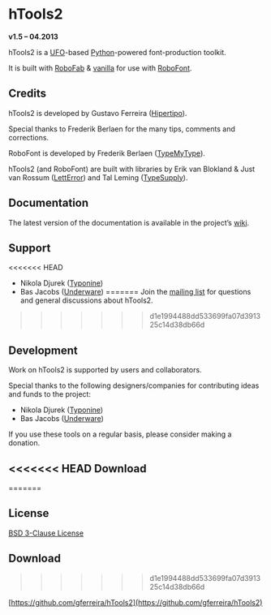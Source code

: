 # hTools2

**v1.5 – 04.2013**

hTools2 is a [UFO](http://unifiedfontobject.org/)-based [Python](http://python.org/)-powered font-production toolkit.

It is built with [RoboFab](http://robofag.org) & [vanilla](http://code.typesupply.com/wiki/Vanilla) for use with [RoboFont](http://robofont.com/).

## Credits

hTools2 is developed by Gustavo Ferreira ([Hipertipo](http://hipertipo.com)).

Special thanks to Frederik Berlaen for the many tips, comments and corrections.

RoboFont is developed by Frederik Berlaen ([TypeMyType](http://typemytype.com)).

hTools2 (and RoboFont) are built with libraries by Erik van Blokland & Just van Rossum ([LettError](http://letterror.com)) and Tal Leming ([TypeSupply](http://typesupply.com)).

## Documentation

The latest version of the documentation is available in the project’s [wiki](https://github.com/gferreira/hTools2/wiki).

## Support

<<<<<<< HEAD
- Nikola Djurek ([Typonine](http://typonine.com/))
- Bas Jacobs ([Underware](http://underware.nl/))
=======
Join the [mailing list](http://lists.hipertipo.com/listinfo/htools2) for questions and general discussions about hTools2.
>>>>>>> d1e1994488dd533699fa07d391325c14d38db66d

## Development

Work on hTools2 is supported by users and collaborators.

Special thanks to the following designers/companies for contributing ideas and funds to the project:

- Nikola Djurek ([Typonine](http://typonine.com/))
- Bas Jacobs ([Underware](http://underware.nl/))

If you use these tools on a regular basis, please consider making a donation.

<<<<<<< HEAD
Download
--------
=======
## License

[BSD 3-Clause License](http://www.opensource.org/licenses/BSD-3-Clause)

## Download
>>>>>>> d1e1994488dd533699fa07d391325c14d38db66d

[https://github.com/gferreira/hTools2](https://github.com/gferreira/hTools2)
